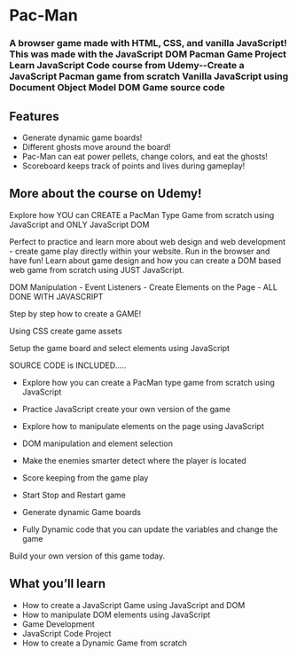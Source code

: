 # Pac-Man

### A browser game made with HTML, CSS, and vanilla JavaScript! This was made with the JavaScript DOM Pacman Game Project Learn JavaScript Code course from Udemy--Create a JavaScript Pacman game from scratch Vanilla JavaScript using Document Object Model DOM Game source code

## Features
- Generate dynamic game boards!
- Different ghosts move around the board!
- Pac-Man can eat power pellets, change colors, and eat the ghosts!
- Scoreboard keeps track of points and lives during gameplay!


## More about the course on Udemy!

Explore how YOU can CREATE a PacMan Type Game from scratch using JavaScript and ONLY JavaScript DOM

Perfect to practice and learn more about web design and web development - create game play directly within your website.  Run in the browser and have fun!   Learn about game design and how you can create a DOM based web game from scratch using JUST JavaScript.

DOM Manipulation - Event Listeners - Create Elements on the Page - ALL DONE WITH JAVASCRIPT

Step by step how to create a GAME!

Using CSS create game assets

Setup the game board and select elements using JavaScript

SOURCE CODE is INCLUDED.....

- Explore how you can create a PacMan type game from scratch using JavaScript

- Practice JavaScript create your own version of the game

- Explore how to manipulate elements on the page using JavaScript

- DOM manipulation and element selection

- Make the enemies smarter detect where the player is located

- Score keeping from the game play

- Start Stop and Restart game

- Generate dynamic Game boards

- Fully Dynamic code that you can update the variables and change the game

Build your own version of this game today.

## What you’ll learn
- How to create a JavaScript Game using JavaScript and DOM
- How to manipulate DOM elements using JavaScript
- Game Development
- JavaScript Code Project
- How to create a Dynamic Game from scratch
